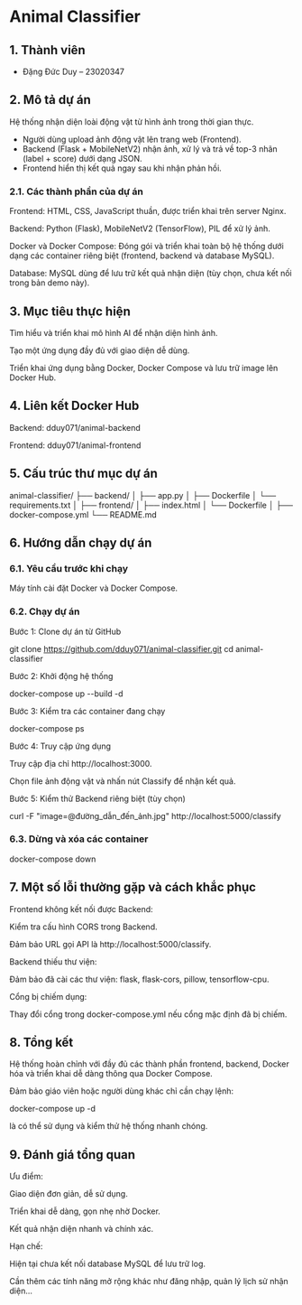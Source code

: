 # Animal Classifier

## 1. Thành viên
- Đặng Đức Duy – 23020347
## 2. Mô tả dự án
Hệ thống nhận diện loài động vật từ hình ảnh trong thời gian thực.  
- Người dùng upload ảnh động vật lên trang web (Frontend).  
- Backend (Flask + MobileNetV2) nhận ảnh, xử lý và trả về top-3 nhãn (label + score) dưới dạng JSON.  
- Frontend hiển thị kết quả ngay sau khi nhận phản hồi.
### 2.1. Các thành phần của dự án

Frontend: HTML, CSS, JavaScript thuần, được triển khai trên server Nginx.

Backend: Python (Flask), MobileNetV2 (TensorFlow), PIL để xử lý ảnh.

Docker và Docker Compose: Đóng gói và triển khai toàn bộ hệ thống dưới dạng các container riêng biệt (frontend, backend và database MySQL).

Database: MySQL dùng để lưu trữ kết quả nhận diện (tùy chọn, chưa kết nối trong bản demo này).

## 3. Mục tiêu thực hiện

Tìm hiểu và triển khai mô hình AI để nhận diện hình ảnh.

Tạo một ứng dụng đầy đủ với giao diện dễ dùng.

Triển khai ứng dụng bằng Docker, Docker Compose và lưu trữ image lên Docker Hub.

## 4. Liên kết Docker Hub

Backend: dduy071/animal-backend

Frontend: dduy071/animal-frontend

## 5. Cấu trúc thư mục dự án

animal-classifier/
├── backend/
│   ├── app.py
│   ├── Dockerfile
│   └── requirements.txt
│
├── frontend/
│   ├── index.html
│   └── Dockerfile
│
├── docker-compose.yml
└── README.md

## 6. Hướng dẫn chạy dự án

### 6.1. Yêu cầu trước khi chạy

Máy tính cài đặt Docker và Docker Compose.

### 6.2. Chạy dự án

Bước 1: Clone dự án từ GitHub

git clone https://github.com/dduy071/animal-classifier.git
cd animal-classifier

Bước 2: Khởi động hệ thống

docker-compose up --build -d

Bước 3: Kiểm tra các container đang chạy

docker-compose ps

Bước 4: Truy cập ứng dụng

Truy cập địa chỉ http://localhost:3000.

Chọn file ảnh động vật và nhấn nút Classify để nhận kết quả.

Bước 5: Kiểm thử Backend riêng biệt (tùy chọn)

curl -F "image=@đường_dẫn_đến_ảnh.jpg" http://localhost:5000/classify

### 6.3. Dừng và xóa các container

docker-compose down

## 7. Một số lỗi thường gặp và cách khắc phục

Frontend không kết nối được Backend:

Kiểm tra cấu hình CORS trong Backend.

Đảm bảo URL gọi API là http://localhost:5000/classify.

Backend thiếu thư viện:

Đảm bảo đã cài các thư viện: flask, flask-cors, pillow, tensorflow-cpu.

Cổng bị chiếm dụng:

Thay đổi cổng trong docker-compose.yml nếu cổng mặc định đã bị chiếm.

## 8. Tổng kết

Hệ thống hoàn chỉnh với đầy đủ các thành phần frontend, backend, Docker hóa và triển khai dễ dàng thông qua Docker Compose.

Đảm bảo giáo viên hoặc người dùng khác chỉ cần chạy lệnh:

docker-compose up -d

là có thể sử dụng và kiểm thử hệ thống nhanh chóng.

## 9. Đánh giá tổng quan

Ưu điểm:

Giao diện đơn giản, dễ sử dụng.

Triển khai dễ dàng, gọn nhẹ nhờ Docker.

Kết quả nhận diện nhanh và chính xác.

Hạn chế:

Hiện tại chưa kết nối database MySQL để lưu trữ log.

Cần thêm các tính năng mở rộng khác như đăng nhập, quản lý lịch sử nhận diện...


